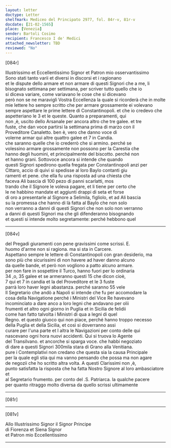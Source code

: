 ```yaml
---
layout: letter
doctype: Letter
shelfmark: Mediceo del Principato 2977, fol. 84r-v, 81r-v
docdate: [21-02-1565]
place: [Venezia]
sender: Bartoli Cosimo
recipient: Francesco I de' Medici
attached_newsletter: TBD
reviewed: "No"
---
```


[084r]  
  
  
Illustrissimo et Eccellentissimo Signor et Patron mio osservantissimo  
Sono stati tanto varii et diversi in discorsi et i ragionano  
et le dispute dello armare et non armare di questi Signori che a me, li  
bisognato settimana per settimana, per scriver tutto quello che io  
si diceva variare, come variavano le cose che si dicevano  
però non se ne maravigli Vostra Eccellenza la quale si ricorderà che in molte  
mie lettere ho sempre scritto che per armare grossamente ei volevano  
sempre aspettare le prime lettere di Constantinopoli. et che io credevo che  
aspetteriano le 3 et le queste. Quanto a preparamenti, qui  
non ,è, uscito dello Arsanale per ancora altro che tre galee. et tre  
fuste, che dan voce partirsi la settimana prima di marzo con il  
Proveditore Canaletto. ben è, vero che danno voce di  
volerne armar qui altre quattro galee et 7 in Candia.  
che saranno quelle che io crederrò che si armino. perché se  
volessino armare grossamente non possono per la Carestia che  
hanno degli huomini, et principalmente del biscotto. perché non  
et hanno grani. Sottovoce ancora si intende che quando  
questi Signori spedirono quella fregata per Constantinopoli anzi per  
Cittaro, accio di quivi si spedisse al loro Baylo contanti giu  
ramenti et pene. che ella fu una risposta ad una chiesta che  
faceva Ali bascia di 100 pezo di panni scarlatti, mos  
trando che il Signore le voleva pagare, et li tiene per certo che  
le ne habbino mandate et aggiunti drappi di seta et forse  
di oro a presentarle al Signore a Selimila, figliolo, et ad Ali bascia  
su la promessa che hanno di là fatta al Baylo che non solo  
non verranno a danni di questi Signori che non solo non verranno  
a danni di questi Signori ma che gli difenderanno bisognando  
et questi si intende molto segretamente: perché hebbono quel  
  
---  

[084v]  
  
  
del Pregadi giuramenti con pene gravissimi come scrissi. E.  
huomo d'arme non si ragiona. ma si sta in Carcere.  
Aspettano sempre le lettere di Constantinopoli con gran desiderio, ma  
sono più che sicurissimi di non havere ad haver danno alcuno  
da quelle bande, et però non vogliono a patto alcuno armare.  
per non fare in sospettire il Turco, hanno fuori per lo ordinaria  
34 ,o, 35 galee et se armeranno questi 15 che dicon cioè,  
7 qui et 7 in candia et la del Proveditore et le 3 fuste  
parrà loro haver legni abastanza. perché saranno 55 vele  
Il Segretario che andò a Napoli si intende che fu per accomodare la  
cosa della Navigatione perché i Ministri del Vice Re havevano  
incominciato a dare anco a loro legni che andavano per olii  
frumenti et altro ogni giorno in Puglia et in Sicilia de felidii  
come han fatto talvolta i Ministri di qua a legni di quel  
Regno. et questo giuoco qui non piace, perché hanno troppo necesso  
della Puglia et della Sicilia, et così si doverranno assi  
curare per l'una parte et l altra le Navigazioni per conto delle qui  
nascevano ogni hora nuovi accidenti. Qui si truova lo Agente  
del Transilvano. et ancorche si sparga voce. che habbi negoziato  
di dare a questi Signori 300mila stara di Grano alla Venitiana.  
pure i Contemplativi non credano che questa sia la causa Principale  
per la quale egli stia qui ma vanno pensando che possa ma non agare  
de negozii che ho scritto altra volta. A questi Clarissimi non ,è,  
punto satisfatta la risposta che ha fatta Nostro Signore al loro ambasciatore et  
al Segretario frumento. per conto del .S. Patriarca. la qualche pacere  
per quanto ritraggo molto diversa da quello scrissi ultimamente  
  
---  

[081r]  
  
  
  
---  

[081v]  
  
  
Allo Illustrissimo Signor il Signor Principe  
di Fiorenza et Siena Signor  
et Patron mio Eccellentissimo  
  
---  

